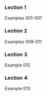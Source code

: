 ### Lection 1
Examples 001-007

### Lection 2
Examples 008-011

### Lection 3
Example 012

### Lection 4
Example 013
